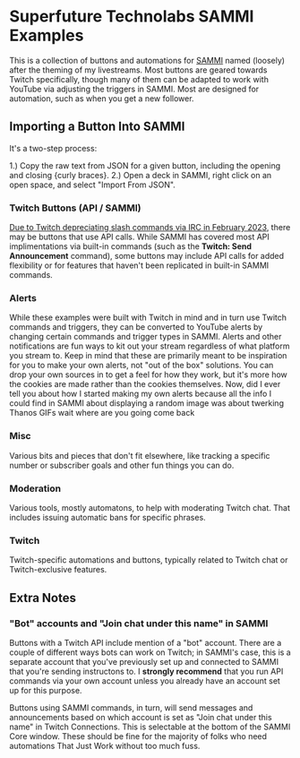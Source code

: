 # Superfuture Technolabs SAMMI Examples
This is a collection of buttons and automations for [SAMMI](https://github.com/SAMMISolutions/SAMMI-Official/releases) named (loosely) after the theming of my livestreams. Most buttons are geared towards Twitch specifically, though many of them can be adapted to work with YouTube via adjusting the triggers in SAMMI. Most are designed for automation, such as when you get a new follower.

## Importing a Button Into SAMMI
It's a two-step process:

1.) Copy the raw text from JSON for a given button, including the opening and closing {curly braces}.
2.) Open a deck in SAMMI, right click on an open space, and select "Import From JSON".

### Twitch Buttons (API / SAMMI)
[Due to Twitch depreciating slash commands via IRC in February 2023](https://discuss.dev.twitch.tv/t/deprecation-of-chat-commands-through-irc/40486), there may be buttons that use API calls. While SAMMI has covered most API implimentations via built-in commands (such as the **Twitch: Send Announcement** command), some buttons may include API calls for added flexibility or for features that haven't been replicated in built-in SAMMI commands.

### Alerts
While these examples were built with Twitch in mind and in turn use Twitch commands and triggers, they can be converted to YouTube alerts by changing certain commands and trigger types in SAMMI. Alerts and other notifications are fun ways to kit out your stream regardless of what platform you stream to. Keep in mind that these are primarily meant to be inspiration for you to make your own alerts, not "out of the box" solutions. You can drop your own sources in to get a feel for how they work, but it's more how the cookies are made rather than the cookies themselves.
Now, did I ever tell you about how I started making my own alerts because all the info I could find in SAMMI about displaying a random image was about twerking Thanos GIFs wait where are you going come back

### Misc
Various bits and pieces that don't fit elsewhere, like tracking a specific number or subscriber goals and other fun things you can do.

### Moderation
Various tools, mostly automatons, to help with moderating Twitch chat. That includes issuing automatic bans for specific phrases. 

### Twitch
Twitch-specific automations and buttons, typically related to Twitch chat or Twitch-exclusive features.

## Extra Notes
### "Bot" accounts and "Join chat under this name" in SAMMI
Buttons with a Twitch API include mention of a "bot" account. There are a couple of different ways bots can work on Twitch; in SAMMI's case, this is a separate account that you've previously set up and connected to SAMMI that you're sending instructons to. I **strongly recommend** that you run API commands via your own account unless you already have an account set up for this purpose.

Buttons using SAMMI commands, in turn, will send messages and announcements based on which account is set as "Join chat under this name" in Twitch Connections. This is selectable at the bottom of the SAMMI Core window. These should be fine for the majority of folks who need automations That Just Work without too much fuss.
